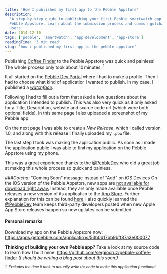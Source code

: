 ```yaml
---
title: 'How I published my first app to the Pebble Appstore'
description:
  'A step-by-step guide to publishing your first Pebble smartwatch app to the
  Pebble Appstore. Learn about the submission process and common gotchas for iOS
  users.'
date: 2014-12-10
tags: ['pebble', 'smartwatch', 'app-development', 'app-store']
readingTime: '3 min read'
slug: 'how-i-published-my-first-app-to-the-pebble-appstore'
---
```


Publishing
<a href="https://apps.getpebble.com/applications/53b0d17bb9bff87a3e000077" target="_blank" rel="noopener noreferrer">Coffee
Finder</a> to the Pebble Appstore was quick and painless! The whole process only
took about 10 minutes. <sup>1</sup>

It all started on the
<a href="https://dev-portal.getpebble.com/developer" target="_blank" rel="noopener noreferrer">Pebble
Dev Portal</a> where I had to make a profile. Then I had to choose what kind of
application I wanted to publish. In my case, I published a
<a href="https://dev-portal.getpebble.com/applications/new?type=watchface" target="_blank" rel="noopener noreferrer">_watchface_</a>.

Following I had to fill out a form that asked a few questions about the
application I intended to publish. This was also very quick as it only asked for
a Title, Description, website and source code url (which were both optional
fields). In this same page I also uploaded a screenshot of my Pebble app.

On the next page I was able to create a _New Release_, which I called version
1.0, and along with this release I finally uploaded my `.pbw` file.

The last step I took was making the application public. As soon as I made the
application public I was able to find my application on the Pebble Appstore
using my phone.

This was a great experience thanks to the
<a href="https://twitter.com/pebbledev" target="_blank" rel="noopener noreferrer">@PebbleDev</a>
who did a great job at making this whole process so quick and painless.

###_Gotcha:_ "Coming Soon" message instead of "Add" on iOS Devices On the iOS
version of the Pebble Appstore, new apps are
<a href="http://forums.getpebble.com/discussion/12172/coming-soon-instead-of-add-in-pebble-appstore" target="_blank" rel="noopener noreferrer">not
available for download right away.</a> Instead, they are only made available
once Pebble releases a new version of its application to the
<a href="https://itunes.apple.com/us/app/pebble-smartwatch/id592012721?mt=8" target="_blank" rel="noopener noreferrer">App
Store</a>. Further explanation for this can be found
<a href="http://forums.getpebble.com/discussion/12172/coming-soon-instead-of-add-in-pebble-appstore" target="_blank" rel="noopener noreferrer">here</a>.
I also quickly learned the
<a href="https://twitter.com/pebbledev" target="_blank" rel="noopener noreferrer">@PebbleDev</a>
team keeps third-party developers posted when new Apple App Store releases
happen so new updates can be submitted.

#### Personal remarks

Download my app on the Pebble Appstore now:
https://apps.getpebble.com/applications/53b0d17bb9bff87a3e000077

**Thinking of building your own Pebble app?** Take a look at my source code to
learn how I built mine: https://github.com/sergiocruz/pebble-coffee-finder _(I
should be writing a blog post about this soon!)_

<small>_1. Excludes the time it took to actually write the code to make this
application functional._</small>
